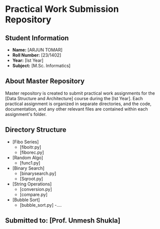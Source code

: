 # Practical Work Submission Repository

## Student Information
- **Name:** [ARJUN TOMAR]
- **Roll Number:** [23/1402]
- **Year:** [Ist Year]
- **Subject:** [M.Sc. Informatics]

## About Master Repository
Master repository is created to submit practical work assignments for the [Data Structure and Architecture] course during the [Ist Year]. Each practical assignment is organized in separate directories, and the code, documentation, and any other relevant files are contained within each assignment's folder.

## Directory Structure
- [Fibo Series]
  - [fiboitr.py]
  - [fiborec.py]
- [Random Algo]
  - [func1.py]
- [Binary Search]
  - [binarysearch.py]
  - [Sqroot.py]
- [String Operations]
  - [conversion.py]
  - [compare.py]
- [Bubble Sort]
  - [bubble_sort.py]
-....

## Submitted to: [Prof. Unmesh Shukla]

